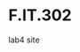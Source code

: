 <!DOCTYPE html>
<html>
  <head>
  <link rel="stylesheet" href="lab4.css">
  <title>lab4</title>
 </head>
 <body>
  <div class="bg">
  <h1>F.IT.302</h1>
  <p>lab4 site</p>
  </div>
 </body>
</html>
